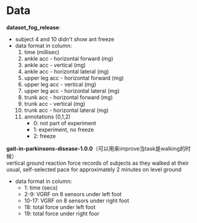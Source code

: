 # Data
**dataset_fog_release**:
- subject 4 and 10 didn't show ant freeze
- data format in column:
    1. time (millisec)
    1. ankle acc - horizontal forward (mg)
    1. ankle acc - vertical (mg)
    1. ankle acc - horizontal lateral (mg)
    1. upper leg acc - horizontal forward (mg)
    1. upper leg acc - vertical (mg)
    1. upper leg acc - horizontal lateral (mg)
    1. trunk acc - horizontal forward (mg)
    1. trunk acc - vertical (mg)
    1. trunk acc - horizontal lateral (mg)
    1. annotations (0,1,2)
        - 0: not part of experiment
        - 1: experiment, no freeze
        - 2: freeze

**gait-in-parkinsons-disease-1.0.0**（可以用来improve当task是walking的时候）  
vertical ground reaction force records of subjects as they walked at their usual, self-selected pace for approximately 2 minutes on level ground
- data format in column:
    - 1: time (secs)  
    - 2-9: VGRF on 8 sensors under left foot
    - 10-17: VGRF on 8 sensors under right foot
    - 18: total force under left foot
    - 19: total force under right foor